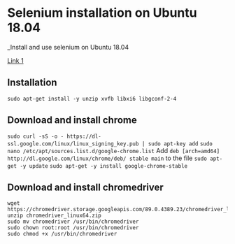 # Selenium installation on Ubuntu 18.04
_Install and use selenium on Ubuntu 18.04

[Link 1](https://tecadmin.net/setup-selenium-chromedriver-on-ubuntu/)

## Installation
```
sudo apt-get install -y unzip xvfb libxi6 libgconf-2-4
```

## Download and install chrome
`sudo curl -sS -o - https://dl-ssl.google.com/linux/linux_signing_key.pub | sudo apt-key add`
`sudo nano /etc/apt/sources.list.d/google-chrome.list`
Add `deb [arch=amd64]  http://dl.google.com/linux/chrome/deb/ stable main` to the file
`sudo apt-get -y update`
`sudo apt-get -y install google-chrome-stable`

## Download and install chromedriver
```
wget https://chromedriver.storage.googleapis.com/89.0.4389.23/chromedriver_linux64.zip
unzip chromedriver_linux64.zip
sudo mv chromedriver /usr/bin/chromedriver
sudo chown root:root /usr/bin/chromedriver
sudo chmod +x /usr/bin/chromedriver
```
